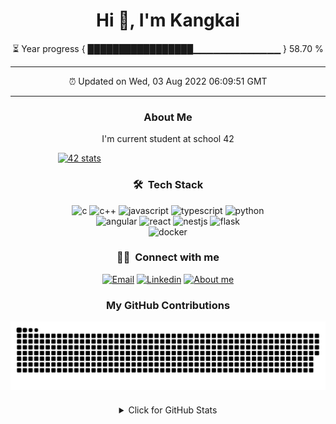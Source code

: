 <h1 align="center">Hi 👋, I'm Kangkai</h1>

<!-- Year progress bar -->
<p align="center">⏳ Year progress { █████████████████▁▁▁▁▁▁▁▁▁▁▁▁▁ } 58.70 %</p>

---

<!-- Auto update time -->
<p align="center">⏰ Updated on Wed, 03 Aug 2022 06:09:51 GMT</p>

---

<!-- About me -->
<h3 align="center">About Me</h3>

<p align="center">I'm current student at school 42</p>

<a href="https://github.com/JaeSeoKim/badge42"><img src="https://badge42.vercel.app/api/v2/cl1t6f1fn000609meta42ah3l/stats?cursusId=21&coalitionId=45" alt="42 stats" style="display: block; margin-left: auto; margin-right: auto; width: 70%" /></a>


<!-- Teck stack -->
<h3 align="center">🛠 &nbsp;Tech Stack</h3>

<!-- Language -->
<div style="text-align: center;">
	<img src="https://img.shields.io/badge/C-00599C?&style=for-the-badge&logo=c&logoColor=white" alt="c" />
	<img src="https://img.shields.io/badge/C%2B%2B-00599C?style=for-the-badge&logo=c%2B%2B&logoColor=white" alt="c++" />
	<img src="https://img.shields.io/badge/JAVASCRIPT-F5DB18?style=for-the-badge&logo=javascript&logoColor=white" alt="javascript" />
	<img src="https://img.shields.io/badge/TYPESCRIPT-007ACC?style=for-the-badge&logo=typescript&logoColor=white" alt="typescript" />
	<img src="https://img.shields.io/badge/PYTHON-3776AB?style=for-the-badge&logo=python&logoColor=white" alt="python" />
</div>

<!-- Framework -->
<div style="text-align: center;">
	<img src="https://img.shields.io/badge/ANGULAR-A6120D?style=for-the-badge&logo=angular&logoColor=white" alt="angular" />
	<img src="https://img.shields.io/badge/REACT-61DAFB?style=for-the-badge&logo=react&logoColor=white" alt="react" />
	<img src="https://img.shields.io/badge/NESTJS-CC013A?style=for-the-badge&logo=nestjs&logoColor=white" alt="nestjs" />
	<img src="https://img.shields.io/badge/FLASK-000000?style=for-the-badge&logo=flask&logoColor=white" alt="flask" />
</div>

<!-- Infrastructure -->
<div style="text-align: center;">
	<img src="https://img.shields.io/badge/DOCKER-0DB7ED?style=for-the-badge&logo=docker&logoColor=white" alt="docker" />
</div>

<!-- Connect with me -->
<h3 align="center">🤝🏻 &nbsp;Connect with me</h3>

<!-- Social link -->
<div style="text-align: center;">
<a href="mailto:kangkai.ye@hotmail.com"><img alt="Email" src="https://img.shields.io/badge/kangkai.ye@hotmail.com-00599C?style=for-the-badge&logo=microsoft-outlook&logoColor=white" /></a>
<a href="https://www.linkedin.com/in/kangkai-ye/"><img alt="Linkedin" src="https://img.shields.io/badge/LINKEDIN-0A66C2?style=for-the-badge&logo=linkedin&logoColor=white" /></a>
<a href="https://kev-ye.github.io"><img alt="About me" src="https://img.shields.io/badge/ABOUT_ME-F45E3F?style=for-the-badge&logo=Codemagic&logoColor=white" /></a>
</div>

<h3 align="center">My GitHub Contributions</h3>

![](https://raw.githubusercontent.com/kev-ye/kev-ye/master/assets/github-contribution-grid-snake.svg) 

<div style="text-align: center; margin-top: 20px">
	<details>
		<summary>Click for GitHub Stats</summary>
		<img alt = "GitHub Stats" src="https://github-readme-stats.vercel.app/api?username=kev-ye&show_icons=true&hide=issues&icon_color=000000&hide_border=true&title_color=00599C&text_color=555" style="margin: 20px; width: 70%" />
		<br>
		<img alt="Most Used Lang" src="https://github-readme-stats.vercel.app/api/top-langs/?username=kev-ye&title_color=00599C&layout=compact&hide_border=true" style="width: 70%" />
	</details>
</div>

